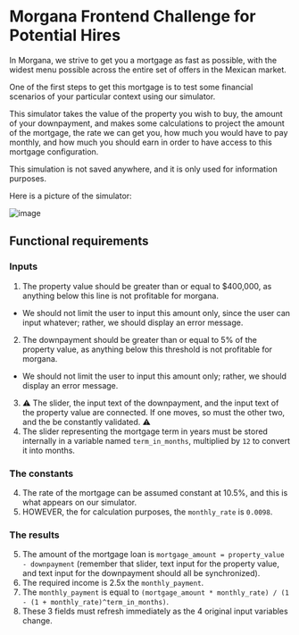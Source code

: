 # Morgana Frontend Challenge for Potential Hires

In Morgana, we strive to get you a mortgage as fast as possible, with the widest menu possible across the entire set of offers in the Mexican market.

One of the first steps to get this mortgage is to test some financial scenarios of your particular context using our simulator.

This simulator takes the value of the property you wish to buy, the amount of your downpayment, and makes some calculations to project the amount of the mortgage, the rate we can get you, how much you would have to pay monthly, and how much you should earn in order to have access to this mortgage configuration.

This simulation is not saved anywhere, and it is only used for information purposes.

Here is a picture of the simulator:

![image](https://user-images.githubusercontent.com/1316464/181802764-71bd1b7e-bfca-4742-89af-b447575473b6.png)


## Functional requirements

### Inputs

1. The property value should be greater than or equal to $400,000, as anything below this line is not profitable for morgana.
  - We should not limit the user to input this amount only, since the user can input whatever; rather, we should display an error message.
2. The downpayment should be greater than or equal to 5% of the property value, as anything below this threshold is not profitable for morgana.
  - We should not limit the user to input this amount only; rather, we should display an error message.
3. :warning: The slider, the input text of the downpayment, and the input text of the property value are connected. If one moves, so must the other two, and the be constantly validated. :warning:
4. The slider representing the mortgage term in years must be stored internally in a variable named `term_in_months`, multiplied by `12` to convert it into months.

### The constants

4. The rate of the mortgage can be assumed constant at 10.5%, and this is what appears on our simulator.
5. HOWEVER, the for calculation purposes, the `monthly_rate` is `0.0098`.

### The results

5. The amount of the mortgage loan is `mortgage_amount = property_value - downpayment` (remember that slider, text input for the property value, and text input for the downpayment should all be synchronized).
6. The required income is 2.5x the `monthly_payment`.
7. The `monthly_payment` is equal to `(mortgage_amount * monthly_rate) / (1 - (1 + monthly_rate)^term_in_months)`.
8. These 3 fields must refresh immediately as the 4 original input variables change.
